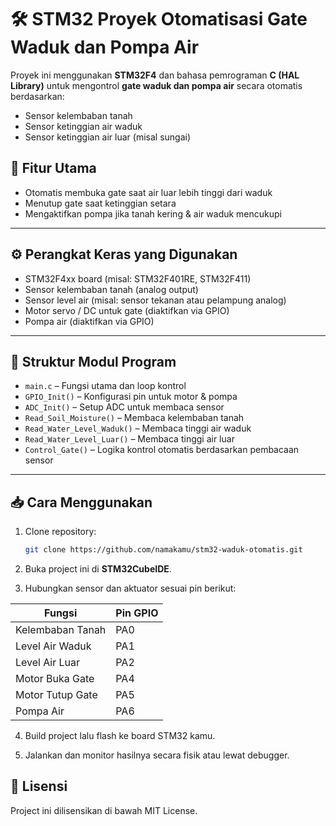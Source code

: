 # 🛠️ STM32 Proyek Otomatisasi Gate Waduk dan Pompa Air

Proyek ini menggunakan **STM32F4** dan bahasa pemrograman **C (HAL Library)** untuk mengontrol **gate waduk dan pompa air** secara otomatis berdasarkan:
- Sensor kelembaban tanah
- Sensor ketinggian air waduk
- Sensor ketinggian air luar (misal sungai)

## 🚀 Fitur Utama
- Otomatis membuka gate saat air luar lebih tinggi dari waduk
- Menutup gate saat ketinggian setara
- Mengaktifkan pompa jika tanah kering & air waduk mencukupi

---

## ⚙️ Perangkat Keras yang Digunakan
- STM32F4xx board (misal: STM32F401RE, STM32F411)
- Sensor kelembaban tanah (analog output)
- Sensor level air (misal: sensor tekanan atau pelampung analog)
- Motor servo / DC untuk gate (diaktifkan via GPIO)
- Pompa air (diaktifkan via GPIO)

---

## 🧠 Struktur Modul Program
- `main.c` – Fungsi utama dan loop kontrol
- `GPIO_Init()` – Konfigurasi pin untuk motor & pompa
- `ADC_Init()` – Setup ADC untuk membaca sensor
- `Read_Soil_Moisture()` – Membaca kelembaban tanah
- `Read_Water_Level_Waduk()` – Membaca tinggi air waduk
- `Read_Water_Level_Luar()` – Membaca tinggi air luar
- `Control_Gate()` – Logika kontrol otomatis berdasarkan pembacaan sensor

---

## 📥 Cara Menggunakan
1. Clone repository:
   ```bash
   git clone https://github.com/namakamu/stm32-waduk-otomatis.git
   ```

2. Buka project ini di **STM32CubeIDE**.

3. Hubungkan sensor dan aktuator sesuai pin berikut:

| Fungsi               | Pin GPIO |
|----------------------|----------|
| Kelembaban Tanah     | PA0      |
| Level Air Waduk      | PA1      |
| Level Air Luar       | PA2      |
| Motor Buka Gate      | PA4      |
| Motor Tutup Gate     | PA5      |
| Pompa Air            | PA6      |

4. Build project lalu flash ke board STM32 kamu.

5. Jalankan dan monitor hasilnya secara fisik atau lewat debugger.

## 📄 Lisensi
Project ini dilisensikan di bawah MIT License.

